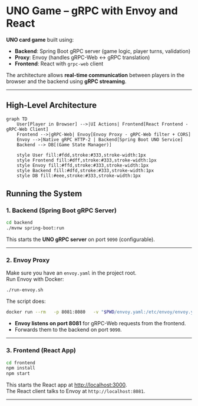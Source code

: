 # UNO Game – gRPC with Envoy and React

**UNO card game** built using:

- **Backend**: Spring Boot gRPC server (game logic, player turns, validation)  
- **Proxy**: Envoy (handles gRPC-Web ↔ gRPC translation)  
- **Frontend**: React with `grpc-web` client  

The architecture allows **real-time communication** between players in the browser and the backend using **gRPC streaming**.

---

## High-Level Architecture

```mermaid
graph TD
    User[Player in Browser] -->|UI Actions| Frontend[React Frontend - gRPC-Web Client]
    Frontend -->|gRPC-Web| Envoy[Envoy Proxy - gRPC-Web filter + CORS]
    Envoy -->|Native gRPC HTTP-2 | Backend[Spring Boot UNO Service]
    Backend --> DB[(Game State Manager)]

    style User fill:#fdd,stroke:#333,stroke-width:1px
    style Frontend fill:#dff,stroke:#333,stroke-width:1px
    style Envoy fill:#ffd,stroke:#333,stroke-width:1px
    style Backend fill:#dfd,stroke:#333,stroke-width:1px
    style DB fill:#eee,stroke:#333,stroke-width:1px
```

##  Running the System

### 1. Backend (Spring Boot gRPC Server)
```bash
cd backend
./mvnw spring-boot:run
```

This starts the **UNO gRPC server** on port `9090` (configurable).

---

### 2. Envoy Proxy
Make sure you have an `envoy.yaml` in the project root.  
Run Envoy with Docker:

```bash
./run-envoy.sh
```

The script does:
```bash
docker run --rm   -p 8081:8080   -v "$PWD/envoy.yaml:/etc/envoy/envoy.yaml:ro"   envoyproxy/envoy:v1.30-latest
```

- **Envoy listens on port 8081** for gRPC-Web requests from the frontend.  
- Forwards them to the backend on port `9090`.  

---

### 3. Frontend (React App)
```bash
cd frontend
npm install
npm start
```

This starts the React app at [http://localhost:3000](http://localhost:3000).  
The React client talks to Envoy at `http://localhost:8081`.

---
